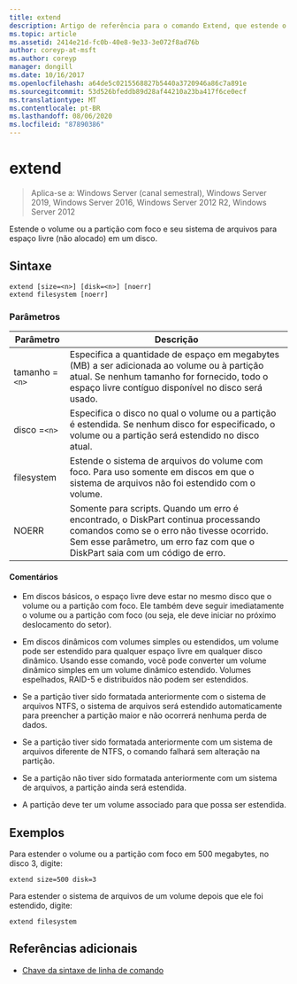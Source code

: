 ```yaml
---
title: extend
description: Artigo de referência para o comando Extend, que estende o volume ou a partição com foco e seu sistema de arquivos para o espaço livre (não alocado) em um disco.
ms.topic: article
ms.assetid: 2414e21d-fc0b-40e8-9e33-3e072f8ad76b
author: coreyp-at-msft
ms.author: coreyp
manager: dongill
ms.date: 10/16/2017
ms.openlocfilehash: a64de5c0215568827b5440a3720946a86c7a891e
ms.sourcegitcommit: 53d526bfeddb89d28af44210a23ba417f6ce0ecf
ms.translationtype: MT
ms.contentlocale: pt-BR
ms.lasthandoff: 08/06/2020
ms.locfileid: "87890386"
---
```

# <a name="extend"></a>extend

> Aplica-se a: Windows Server (canal semestral), Windows Server 2019, Windows Server 2016, Windows Server 2012 R2, Windows Server 2012

Estende o volume ou a partição com foco e seu sistema de arquivos para espaço livre (não alocado) em um disco.

## <a name="syntax"></a>Sintaxe

```
extend [size=<n>] [disk=<n>] [noerr]
extend filesystem [noerr]
```

### <a name="parameters"></a>Parâmetros

| Parâmetro | Descrição |
| --------- | ----------- |
| tamanho =`<n>` | Especifica a quantidade de espaço em megabytes (MB) a ser adicionada ao volume ou à partição atual. Se nenhum tamanho for fornecido, todo o espaço livre contíguo disponível no disco será usado. |
| disco =`<n>` | Especifica o disco no qual o volume ou a partição é estendida. Se nenhum disco for especificado, o volume ou a partição será estendido no disco atual. |
| filesystem | Estende o sistema de arquivos do volume com foco. Para uso somente em discos em que o sistema de arquivos não foi estendido com o volume. |
| NOERR | Somente para scripts. Quando um erro é encontrado, o DiskPart continua processando comandos como se o erro não tivesse ocorrido. Sem esse parâmetro, um erro faz com que o DiskPart saia com um código de erro. |

#### <a name="remarks"></a>Comentários

- Em discos básicos, o espaço livre deve estar no mesmo disco que o volume ou a partição com foco. Ele também deve seguir imediatamente o volume ou a partição com foco (ou seja, ele deve iniciar no próximo deslocamento do setor).

- Em discos dinâmicos com volumes simples ou estendidos, um volume pode ser estendido para qualquer espaço livre em qualquer disco dinâmico. Usando esse comando, você pode converter um volume dinâmico simples em um volume dinâmico estendido. Volumes espelhados, RAID-5 e distribuídos não podem ser estendidos.

- Se a partição tiver sido formatada anteriormente com o sistema de arquivos NTFS, o sistema de arquivos será estendido automaticamente para preencher a partição maior e não ocorrerá nenhuma perda de dados.

- Se a partição tiver sido formatada anteriormente com um sistema de arquivos diferente de NTFS, o comando falhará sem alteração na partição.

- Se a partição não tiver sido formatada anteriormente com um sistema de arquivos, a partição ainda será estendida.

- A partição deve ter um volume associado para que possa ser estendida.

## <a name="examples"></a>Exemplos

Para estender o volume ou a partição com foco em 500 megabytes, no disco 3, digite:

```
extend size=500 disk=3
```

Para estender o sistema de arquivos de um volume depois que ele foi estendido, digite:

```
extend filesystem
```

## <a name="additional-references"></a>Referências adicionais

- [Chave da sintaxe de linha de comando](command-line-syntax-key.md)
